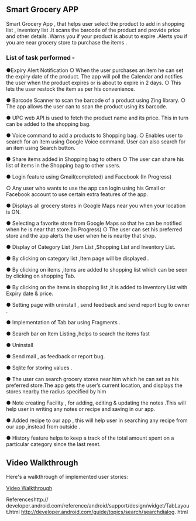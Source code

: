 
## Smart Grocery APP
Smart Grocery App , that helps user select the product to add in shopping list , inventory list .It scans the barcode of the product and provide price and other details .Warns you if your product is about to expire .Alerts you if you are near grocery store to purchase the items .

### List of task performed -
●Expiry Alert Notification
○ When the user purchases an item he can set the expiry date of the product. The
app will poll the Calendar and notifies the user when the product expires or is
about to expire in 2 days.
○ This lets the user restock the item as per his convenience.

● Barcode Scanner to scan the barcode of a product using Zing library.
○ The app allows the user can to scan the product using its barcode.

● UPC web API is used to fetch the product name and its price. This in turn can be added
to the shopping bag.

● Voice command to add a products to Shopping bag.
○ Enables user to search for an item using Google Voice command. User can also
search for an item using Search button.

● Share items added in Shopping bag to others
○ The user can share his list of items in the Shopping bag to other users.

● Login feature using Gmail(completed) and Facebook (In Progress)

○ Any user who wants to use the app can login using his Gmail or Facebook
account to use certain extra features of the app.

● Displays all grocery stores in Google Maps near you when your location is ON.

● Selecting a favorite store from Google Maps so that he can be notified when he is near
that store.(In Progress)
○ The user can set his preferred store and the app alerts the user when he is
nearby that shop.

● Display of Category List ,Item List ,Shopping List and Inventory List.

● By clicking on category list ,Item page will be displayed .

● By clicking on items ,items are added to shopping list which can be seen by
clicking on shopping Tab.

● By clicking on the items in shopping list ,it is added to Inventory List with Expiry
date & price.

● Setting page with uninstall , send feedback and send report bug to owner .

● Implementation of Tab bar using Fragments .

● Search bar on Item Listing ,helps to search the items fast

● Uninstall

● Send mail , as feedback or report bug.

● Sqlite for storing values .

● The user can search grocery stores near him which he can set as his preferred
store.The app gets the user’s current location, and displays the stores nearby the radius
specified by him

●  Note creating Facility , for adding, editing & updating the notes .This will help user in
writing any notes or recipe and saving in our app.

● Added recipe to our app , this will help user in searching any recipe from our app
,instead from outside .

● History feature helps to keep a track of the total amount spent on a particular category
since the last reset.

## Video Walkthrough

Here's a walkthrough of implemented user stories:

[Video Walkthrough](https://www.youtube.com/watch?v=pezBkRJ9WGY&t=41s)


Referenceshttp://
developer.android.com/reference/android/support/design/widget/TabLayout.html
http://developer.android.com/guide/topics/search/searchdialog.
html